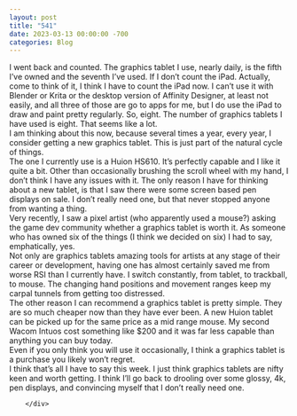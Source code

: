 ```yaml
---
layout: post
title: "541"
date: 2023-03-13 00:00:00 -700
categories: Blog
---
```


<div class="blog-content">
				<div class="paragraph"><span><span>I went back and counted. The graphics tablet I use, nearly daily, is the fifth I&rsquo;ve owned and the seventh I&rsquo;ve used. If I don&rsquo;t count the iPad. Actually, come to think of it, I think I have to count the iPad now. I can&rsquo;t use it with Blender or Krita or the desktop version of Affinity Designer, at least not easily, and all three of those are go to apps for me, but I do use the iPad to draw and paint pretty regularly. So, eight. The number of graphics tablets I have used is eight. That seems like a lot.</span></span><br><span></span><span><span>I am thinking about this now, because several times a year, every year, I consider getting a new graphics tablet. This is just part of the natural cycle of things.</span></span><br><span></span><span><span>The one I currently use is a Huion HS610. It&rsquo;s perfectly capable and I like it quite a bit. Other than occasionally brushing the scroll wheel with my hand, I don&rsquo;t think I have any issues with it. The only reason I have for thinking about a new tablet, is that I saw there were some screen based pen displays on sale. I don&rsquo;t really need one, but that never stopped anyone from wanting a thing.</span></span><br><span></span><span><span>Very recently, I saw a pixel artist (who apparently used a mouse?) asking the game dev community whether a graphics tablet is worth it. As someone who has owned six of the things (I think we decided on six) I had to say, emphatically, yes.</span></span><br><span></span><span><span>Not only are graphics tablets amazing tools for artists at any stage of their career or development, having one has almost certainly saved me from worse RSI than I currently have. I switch constantly, from tablet, to trackball, to mouse. The changing hand positions and movement ranges keep my carpal tunnels from getting too distressed.</span></span><br><span></span><span><span>The other reason I can recommend a graphics tablet is pretty simple. They are so much cheaper now than they have ever been. A new Huion tablet can be picked up for the same price as a mid range mouse. My second Wacom Intuos cost something like $200 and it was far less capable than anything you can buy today.</span></span><br><span></span><span><span>Even if you only think you will use it occasionally, I think a graphics tablet is a purchase you likely won&rsquo;t regret.</span></span><br><span></span><span><span>I think that&rsquo;s all I have to say this week. I just think graphics tablets are nifty keen and worth getting. I think I&rsquo;ll go back to drooling over some glossy, 4k, pen displays, and convincing myself that I don&rsquo;t really need one.</span></span><br><span></span></div>

		</div>
        